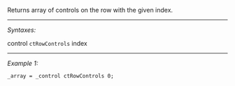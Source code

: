Returns array of controls on the row with the given index.


---
*Syntaxes:*

control `ctRowControls` index

---
*Example 1:*

```sqf
_array = _control ctRowControls 0;
```